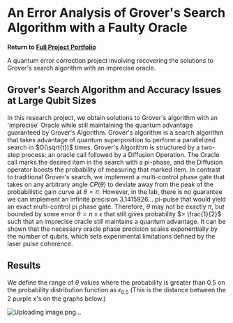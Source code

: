 # An Error Analysis of Grover's Search Algorithm with a Faulty Oracle

<b> Return to [Full Project Portfolio](https://github.com/jamessaslow/portfolio) </b>

A quantum error correction project involving recovering the solutions to Grover's search algorithm with an imprecise oracle.


<h2> Grover's Search Algorithm and Accuracy Issues at Large Qubit Sizes</h2>

In this research project, we obtain solutions to Grover's algorithm with an 'imprecise' Oracle while still maintaining the quantum advantage guaranteed by Grover's Algorithm. Grover's algorithm is a search algorithm that takes advantage of quantum superposition to perform a parallelized search in $O(\sqrt{t})$ times. Grover's Algorithm is structured by a two-step process: an oracle call followed by a Diffusion Operation. The Oracle call marks the desired item in the search with a pi-phase, and the Diffusion operator boosts the probability of measuring that marked item. In contrast to traditional Grover's search, we implement a multi-control phase gate that takes on any arbitrary angle $CP(\theta)$ to deviate away from the peak of the probabilistic gain curve at $\theta = \pi$. However, in the lab, there is no guarantee we can implement an infinite precision $3.1415926...$ pi-pulse that would yield an exact multi-control pi phase gate. Therefore, $\theta$ may not be exactly $\pi$, but bounded by some error $\theta = \pi \pm \epsilon$ that still gives probability $> \frac{1}{2}$ such that an imprecise oracle still maintains a quantum advantage. It can be shown that the necessary oracle phase precision scales exponentially by the number of qubits, which sets experimental limitations defined by the laser pulse coherence.



<h2> Results </h2>

We define the range of $\theta$ values where the probability is greater than $0.5$ on the probability distribution function as $\epsilon_{0.5}$ (This is the distance between the 2 purple x's on the graphs below.)

![Uploading image.png…]()


 
